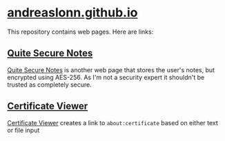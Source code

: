 # [andreaslonn.github.io](https://andreaslonn.se)
This repository contains web pages. Here are links:

## [Quite Secure Notes](https://andreaslonn.se/quitesecurenotes.html)
[Quite Secure Notes](https://andreaslonn.se/quitesecurenotes.html) is another web page that stores the user's notes, but encrypted using AES-256. As I'm not a security expert it shouldn't be trusted as completely secure.

## [Certificate Viewer](https://andreaslonn.se/certviewer.html)
[Certificate Viewer](https://andreaslonn.se/certviewer.html) creates a link to `about:certificate` based on either text or file input

